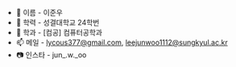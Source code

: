- 👋 이름   - 이준우
- 🏫 학력   - 성결대학교 24학번
- 🪪 학과   - [컴공] 컴퓨터공학과
- 📫 메일   - lycous377@gmail.com, leejunwoo1112@sungkyul.ac.kr  
- 📷 인스타 - jun_.w._oo
